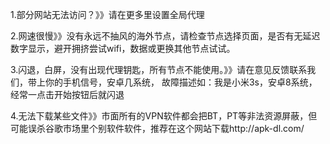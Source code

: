 1.部分网站无法访问？》》请在更多里设置全局代理

2.网速很慢》》没有永远不抽风的海外节点，请检查节点选择页面，是否有无延迟数字显示，避开拥挤尝试wifi，数据或更换其他节点试试。

3.闪退，白屏，没有出现代理钥匙，所有节点不能使用。》》请在意见反馈联系我们，带上你的手机信号，安卓几系统，
故障描述如：我是小米3s，安卓8系统，经常一点击开始按钮后就闪退

4.无法下载某些文件》》市面所有的VPN软件都会把BT，PT等非法资源屏蔽，但可能误杀谷歌市场里个别软件软件，推荐在这个网站下载http://apk-dl.com/
